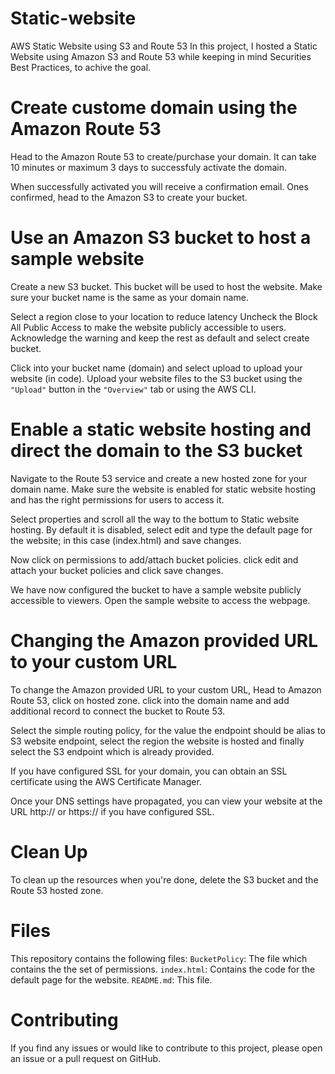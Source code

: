 # Static-website
AWS Static Website using S3 and Route 53
In this project, I hosted a Static Website using Amazon S3 and Route 53 while keeping in mind Securities Best Practices, to achive the goal.

# Create custome domain using the Amazon Route 53
Head to the Amazon Route 53 to create/purchase your domain. It can take 10 minutes or maximum 3 days to successfuly activate the domain. 

When successfully activated you will receive a confirmation email. Ones confirmed, head to the Amazon S3 to create your bucket.


# Use an Amazon S3 bucket to host a sample website
Create a new S3 bucket. This bucket will be used to host the website.
Make sure your bucket name is the same as your domain name. 

Select a region close to your location to reduce latency
Uncheck the Block All Public Access to make the website publicly accessible to users.
Acknowledge the warning and keep the rest as default and select create bucket. 

Click into your bucket name (domain) and select upload to upload your website (in code).
Upload your website files to the S3 bucket using the `"Upload"` button in the `"Overview"` tab or using the AWS CLI.

# Enable a static website hosting and direct the domain to the S3 bucket
Navigate to the Route 53 service and create a new hosted zone for your domain name.
Make sure the website is enabled for static website hosting and has the right permissions for users to access it. 

Select properties and scroll all the way to the bottum to Static website hosting.
By default it is disabled, select edit and type the default page for the website; in this case (index.html) and save changes.

Now click on permissions to add/attach bucket policies.
click edit and attach your bucket policies and click save changes. 

We have now configured the bucket to have a sample website publicly accessible to viewers.
Open the sample website to access the webpage. 

# Changing the Amazon provided URL to your custom URL
To change the Amazon provided URL to your custom URL, Head to Amazon Route 53, click on hosted zone.
click into the domain name and add additional record to connect the bucket to Route 53.

Select the simple routing policy, for the value the endpoint should be alias to S3 website endpoint, select the region the website is hosted and finally select the S3 endpoint which is already provided.

If you have configured SSL for your domain, you can obtain an SSL certificate using the AWS Certificate Manager.

Once your DNS settings have propagated, you can view your website at the URL http://<YOUR-DOMAIN-NAME> or https://<YOUR-DOMAIN-NAME> if you have configured SSL.

# Clean Up
To clean up the resources when you're done, delete the S3 bucket and the Route 53 hosted zone.

# Files
This repository contains the following files:
`BucketPolicy`: The file which contains the the set of permissions.
`index.html`: Contains the code for the default page for the website.
`README.md`: This file.

# Contributing
If you find any issues or would like to contribute to this project, please open an issue or a pull request on GitHub.
